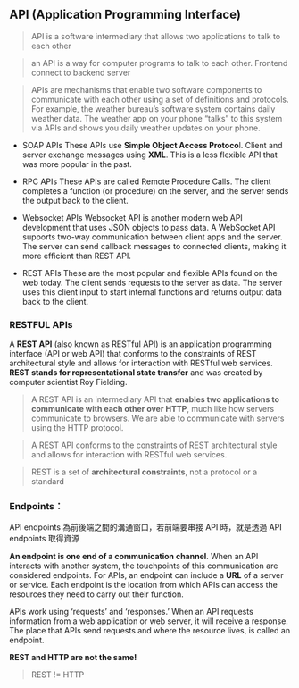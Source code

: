 ## API (Application Programming Interface)

> API is a software intermediary that allows two applications to talk to each other

> an API is a way for computer programs to talk to each other. Frontend connect to backend server


> APIs are mechanisms that enable two software components to communicate with each other using a set of definitions and protocols. For example, the weather bureau’s software system contains daily weather data. The weather app on your phone “talks” to this system via APIs and shows you daily weather updates on your phone.

- SOAP APIs 
  These APIs use **Simple Object Access Protoco**l. Client and server exchange messages using **XML**. This is a less flexible API that was more popular in the past.
  
- RPC APIs
  These APIs are called Remote Procedure Calls. The client completes a function (or procedure) on the server, and the server sends the output back to the client.
  
- Websocket APIs
  Websocket API is another modern web API development that uses JSON objects to pass data. A WebSocket API supports two-way communication between client apps and the server. The server can send callback messages to connected clients, making it more efficient than REST API.
  
- REST APIs
  These are the most popular and flexible APIs found on the web today. The client sends requests to the server as data. The server uses this client input to start internal functions and returns output data back to the client.


### RESTFUL APIs

A **REST API** (also known as RESTful API) is an application programming interface (API or web API) that conforms to the constraints of REST architectural style and allows for interaction with RESTful web services. **REST stands for representational state transfer** and was created by computer scientist Roy Fielding.

> A REST API is an intermediary API that **enables two applications to communicate with each other over HTTP**, much like how servers communicate to browsers. We are able to communicate with servers using the HTTP protocol.

> A REST API conforms to the constraints of REST architectural style and allows for interaction with RESTful web services.

> REST is a set of **architectural constraints**, not a protocol or a standard


### **Endpoints：**

API endpoints 為前後端之間的溝通窗口，若前端要串接 API 時，就是透過 API endpoints 取得資源

**An endpoint is one end of a communication channel**. When an API interacts with another system, the touchpoints of this communication are considered endpoints. For APIs, an endpoint can include a **URL** of a server or service. Each endpoint is the location from which APIs can access the resources they need to carry out their function.

APIs work using ‘requests’ and ‘responses.’ When an API requests information from a web application or web server, it will receive a response. The place that APIs send requests and where the resource lives, is called an endpoint.


**REST and HTTP are not the same!**
> REST != HTTP
